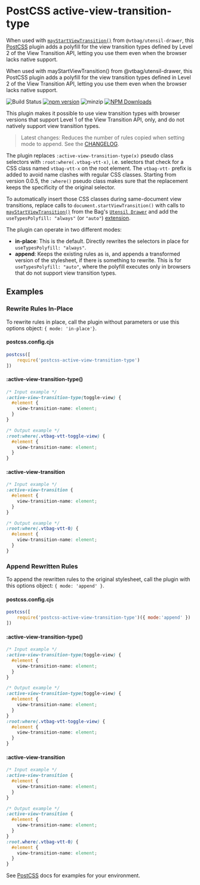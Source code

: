 # PostCSS active-view-transition-type

When used with [`mayStartViewTransition()`](https://vtbag.dev/tools/utensil-drawer/#maystartviewtransition) from `@vtbag/utensil-drawer`, this [PostCSS](https://github.com/postcss/postcss) plugin adds a polyfill for the view transition types defined by Level 2 of the View Transition API, letting you use them even when the browser lacks native support.


When used with mayStartViewTransition() from @vtbag/utensil-drawer, this PostCSS plugin adds a polyfill for the view transition types defined in Level 2 of the View Transition API, letting you use them even when the browser lacks native support.


![Build Status](https://github.com/vtbag/postcss-active-view-transition-type/actions/workflows/run-build.yml/badge.svg)
[![npm version](https://img.shields.io/npm/v/postcss-active-view-transition-type/latest)](
https://www.npmjs.com/package/postcss-active-view-transition-type)
![minzip](https://badgen.net/bundlephobia/minzip/postcss-active-view-transition-type)
[![NPM Downloads](https://img.shields.io/npm/dw/postcss-active-view-transition-type)](https://www.npmjs.com/package/postcss-active-view-transition-type)

This plugin makes it possible to use view transition types with browser versions that support Level 1 of the View Transition API, only, and do not natively support view transition types.

> Latest changes: Reduces the number of rules copied when setting mode to append. See the [CHANGELOG](https://github.com/vtbag/postcss-active-view-transition-type/blob/main/CHANGELOG.md).

The plugin replaces `:active-view-transition-type(x)` pseudo class selectors with `:root:where(.vtbag-vtt-x)`, i.e. selectors that check for a CSS class named `vtbag-vtt-x` on the root element. The `vtbag-vtt-` prefix is added to avoid name clashes with regular CSS classes. Starting from version 0.0.5, the `:where()` pseudo class makes sure that the replacement keeps the specificity of the original selector. 

To automatically insert those CSS classes during same-document view transitions, replace calls to `document.startViewTransition()` with calls to [`mayStartViewTransition()`](https://vtbag.dev/tools/utensil-drawer/#maystartviewtransition) from the Bag's [`Utensil Drawer`](https://vtbag.dev/tools/utensil-drawer) and add the `useTypesPolyfill: "always"` (or `"auto"`) [extension](https://vtbag.dev/tools/utensil-drawer/#usetypespolyfill-always--auto--never).

The plugin can operate in two different modes:
* **in-place**: This is the default. Directly rewrites the selectors in place for `useTypesPolyfill: "always"`.
* **append**: Keeps the existing rules as is, and appends a transformed version of the stylesheet, if there is something to rewrite. This is for `useTypesPolyfill: "auto"`, where the polyfill executes only in browsers that do not support view transition types.

## Examples

### Rewrite Rules In-Place
To rewrite rules in place, call the plugin without parameters or use this options object: `{ mode: 'in-place'}`.

####  postcss.config.cjs
```js
postcss([
	require('postcss-active-view-transition-type')
])
```
#### :active-view-transition-type()
```css
/* Input example */
:active-view-transition-type(toggle-view) {
  #element {
    view-transition-name: element;
  }
}
```

```css
/* Output example */
:root:where(.vtbag-vtt-toggle-view) {
  #element {
    view-transition-name: element;
  }
}
```
#### :active-view-transition
```css
/* Input example */
:active-view-transition {
  #element {
    view-transition-name: element;
  }
}
```

```css
/* Output example */
:root:where(.vtbag-vtt-0) {
  #element {
    view-transition-name: element;
  }
}
```

### Append Rewritten Rules
To append the rewritten rules to the original stylesheet, call the plugin with this options object: `{ mode: 'append' }`.

####  postcss.config.cjs
```js
postcss([
	require('postcss-active-view-transition-type')({ mode:'append' })
])
```
#### :active-view-transition-type()
```css
/* Input example */
:active-view-transition-type(toggle-view) {
  #element {
    view-transition-name: element;
  }
}
```

```css
/* Output example */
:active-view-transition-type(toggle-view) {
  #element {
    view-transition-name: element;
  }
}
:root:where(.vtbag-vtt-toggle-view) {
  #element {
    view-transition-name: element;
  }
}
```
#### :active-view-transition
```css
/* Input example */
:active-view-transition {
  #element {
    view-transition-name: element;
  }
}
```

```css
/* Output example */
:active-view-transition {
  #element {
    view-transition-name: element;
  }
}
:root.where(.vtbag-vtt-0) {
  #element {
    view-transition-name: element;
  }
}
```

See [PostCSS](https://github.com/postcss/postcss) docs for examples for your environment.